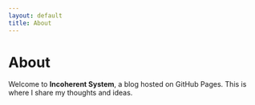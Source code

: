 ```yaml
---
layout: default
title: About
---
```


# About
Welcome to **Incoherent System**, a blog hosted on GitHub Pages. This is where I share my thoughts and ideas.
